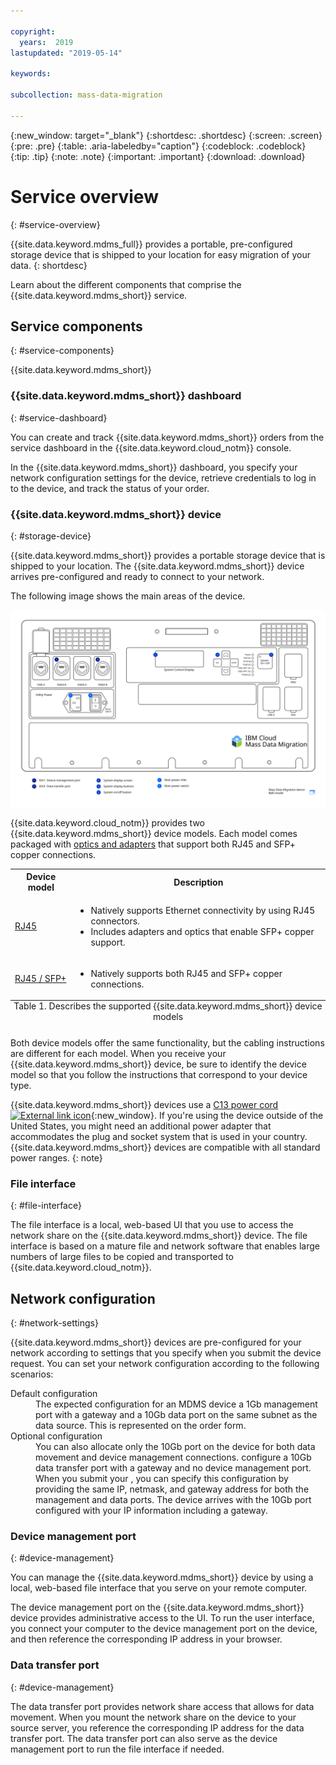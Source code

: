 ```yaml
---

copyright:
  years:  2019
lastupdated: "2019-05-14"

keywords:

subcollection: mass-data-migration

---
```


{:new_window: target="_blank"}
{:shortdesc: .shortdesc}
{:screen: .screen}
{:pre: .pre}
{:table: .aria-labeledby="caption"}
{:codeblock: .codeblock}
{:tip: .tip}
{:note: .note}
{:important: .important}
{:download: .download}

# Service overview
{: #service-overview}

{{site.data.keyword.mdms_full}} provides a portable, pre-configured storage device that is shipped to your location for easy migration of your data.
{: shortdesc}

Learn about the different components that comprise the {{site.data.keyword.mdms_short}} service.

## Service components
{: #service-components}

{{site.data.keyword.mdms_short}} 

### {{site.data.keyword.mdms_short}} dashboard
{: #service-dashboard}

You can create and track {{site.data.keyword.mdms_short}} orders from the service dashboard in the {{site.data.keyword.cloud_notm}} console.


In the {{site.data.keyword.mdms_short}} dashboard, you specify your network configuration settings for the device, retrieve credentials to log in to the device, and track the status of your order.  

### {{site.data.keyword.mdms_short}} device
{: #storage-device}

{{site.data.keyword.mdms_short}} provides a portable storage device that is shipped to your location. The {{site.data.keyword.mdms_short}} device arrives pre-configured and ready to connect to your network. 

The following image shows the main areas of the device.

<a href="https://{DomainName}/docs/api/content/mass-data-migration/images/mdms-device-rj45.svg">
  <img src="images/mdms-device-rj45.svg" alt="Top-down view of the Mass Data Migration device">
</a>

{{site.data.keyword.cloud_notm}} provides two {{site.data.keyword.mdms_short}} device models. Each model comes packaged with [optics and adapters](/docs/infrastructure/mass-data-migration?topic=mass-data-migration-inventory-checklists) that support both RJ45 and SFP+ copper connections. 

<table>
  <tr>
    <th>Device model</th>
    <th>Description</th>
  </tr>
  <tr>
    <td><p><a href="#set-up-RJ45-model">RJ45</a></p></td>
    <td>
      <ul>
        <li>Natively supports Ethernet connectivity by using RJ45 connectors.</li>
        <li>Includes adapters and optics that enable SFP+ copper support.</li>
      </ul>
    </td>
  </tr>
  <tr>
    <td><a href="#set-up-SFP+-model">RJ45 / SFP+</a></td>
    <td>
      <ul>
        <li>Natively supports both RJ45 and SFP+ copper connections.</li>
      </ul>
    </td>
  </tr>
  <caption style="caption-side:bottom;">Table 1. Describes the supported {{site.data.keyword.mdms_short}} device models</caption>
</table>

Both device models offer the same functionality, but the cabling instructions are different for each model. When you receive your {{site.data.keyword.mdms_short}} device, be sure to identify the device model so that you follow the instructions that correspond to your device type.  

{{site.data.keyword.mdms_short}} devices use a [C13 power cord ![External link icon](../../icons/launch-glyph.svg "External link icon")](https://en.wikipedia.org/wiki/IEC_60320){:new_window}. If you're using the device outside of the United States, you might need an additional power adapter that accommodates the plug and socket system that is used in your country. {{site.data.keyword.mdms_short}} devices are compatible with all standard power ranges.
{: note}

### File interface
{: #file-interface}

The file interface is a local, web-based UI that you use to access the network share on the {{site.data.keyword.mdms_short}} device. The file interface is based on a mature file and network software that enables large numbers of large files to be copied and transported to {{site.data.keyword.cloud_notm}}.

## Network configuration
{: #network-settings}

{{site.data.keyword.mdms_short}} devices are pre-configured for your network according to settings that you specify when you submit the device request. You can set your network configuration according to the following scenarios:

<dl>
    <dt>Default configuration</dt>
        <dd>The expected configuration for an MDMS device a 1Gb management port with a gateway and a 10Gb data port on the same subnet as the data source. This is represented on the order form.</dd>
    <dt>Optional configuration</dt>
        <dd>You can also allocate only the 10Gb port on the device for both data movement and device management connections. configure a 10Gb data transfer port with a gateway and no device management port. When you submit your , you can specify this configuration by providing the same IP, netmask, and gateway address for both the management and data ports. The device arrives with the 10Gb port configured with your IP information including a gateway.</dd>
<dl>

### Device management port
{: #device-management}

You can manage the {{site.data.keyword.mdms_short}} device by using a local, web-based file interface that you serve on your remote computer.


The device management port on the {{site.data.keyword.mdms_short}} device provides administrative access to the UI. To run the user interface, you connect your computer to the device management port on the device, and then reference the corresponding IP address in your browser. 

### Data transfer port
{: #device-management}

The data transfer port provides network share access that allows for data movement. When you mount the network share on the device to your source server, you reference the corresponding IP address for the data transfer port. The data transfer port can also serve as the device management port to run the file interface if needed.